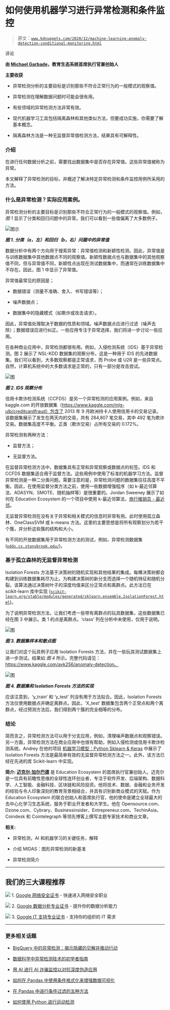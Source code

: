 # 如何使用机器学习进行异常检测和条件监控

> 原文：[`www.kdnuggets.com/2020/12/machine-learning-anomaly-detection-conditional-monitoring.html`](https://www.kdnuggets.com/2020/12/machine-learning-anomaly-detection-conditional-monitoring.html)

评论

**由 [Michael Garbade](https://www.linkedin.com/in/garbade)，教育生态系统首席执行官兼创始人**

**主要收获**

+   异常检测分析的主要目标是识别那些不符合正常行为的一般模式的观察值。

+   异常检测在理解数据问题时可能会很有用。

+   有些领域的异常检测方法非常有效。

+   现代机器学习工具包括隔离森林和其他类似方法，但要成功实施，你需要了解基本概念。

+   隔离森林方法是一种无监督异常值检测方法，结果具有可解释性。

### **介绍**

在进行任何数据分析之前，需要找出数据集中是否存在异常值。这些异常值被称为异常。

本文解释了异常检测的目标，并概述了解决特定异常检测和条件监控用例所采用的方法。

### **什么是异常检测？实际应用案例。**

异常检测分析的主要目标是识别那些不符合正常行为的一般模式的观察值。例如，*图 1* 显示了分类和回归问题中的异常。我们可以看到一些值偏离了大多数例子。

![图示](img/f2730b87f308c3cbf3fb6177e8f0a588.png)

***图 1\. 分类（a，左）和回归（b，右）问题中的异常值***

数据分析中有两个方向用于搜索异常：异常值检测和新颖性检测。因此，异常值是与训练数据集中其他数据点不同的观察值。新颖性数据点也与数据集中的其他观察值不同，但与异常值不同，新颖性点出现在测试数据集中，而通常在训练数据集中不存在。因此，图 1 中显示了异常值。

异常值最常见的原因是；

+   数据错误（测量不准确、舍入、书写错误等）；

+   噪声数据点；

+   数据集中的隐藏模式（如欺诈或攻击请求）。

因此，异常值处理取决于数据的性质和领域。噪声数据点应进行过滤（噪声去除）；数据错误应进行纠正。一些应用专注于异常选择，我们将进一步讨论一些应用。

在各种商业应用中，异常检测都很有用。例如，入侵检测系统（IDS）基于异常检测。图 2 展示了 NSL-KDD 数据集的观察分布，这是一种用于 IDS 的先进数据集。我们可以看到，大多数观察都是正常请求，而 Probe 或 U2R 是一些异常点。自然，计算机系统中的大多数请求是正常的，只有一部分是攻击尝试。

![图](img/835e18c19e149416f7e915d898ab9039.png)

***图 2\. IDS 观察分布***

信用卡欺诈检测系统（CCFDS）是另一个异常检测的应用案例。例如，来自 kaggle.com 的开放数据集（https://www.kaggle.com/mlg-ulb/creditcardfraud）包含了 2013 年 9 月欧洲持卡人使用信用卡的交易记录。该数据集展示了发生在两天内的交易，共有 284,807 笔交易，其中 492 笔为欺诈交易。数据集高度不平衡。正类（欺诈交易）占所有交易的 0.172%。

异常检测有两种方法：

+   监督方法；

+   无监督方法。

在监督异常检测方法中，数据集具有正常和异常观察或数据点的标签。IDS 和 CCFDS 数据集适合用于监督方法。这些用例中使用了标准的机器学习方法。监督异常检测是一种二分类问题。需要注意的是，异常检测问题的数据集往往高度不平衡。因此，在使用监督分类方法之前，使用一些数据增强程序（如 k-最近邻算法、ADASYN、SMOTE、随机抽样等）是很重要的。Jordan Sweeney 展示了如何在 Education Ecosystem 的一个项目中使用 k-最近邻算法，[旅行推销员 - 最近邻](https://www.education-ecosystem.com/jsweeney91/2oPDm-travelling-salesman-nearest-neighbour)。

无监督异常检测在没有关于异常和相关模式的信息时非常有用。此时使用孤立森林、OneClassSVM 或 k-means 方法。这里的主要思想是将所有观察划分为若干个簇，并分析这些簇的结构和大小。

有不同的开放数据集用于异常检测方法的测试，例如，异常检测数据集 ([`odds.cs.stonybrook.edu/`](http://odds.cs.stonybrook.edu/))。

### **基于孤立森林的无监督异常检测**

Isolation Forests 方法基于决策树的随机实现和其他结果的集成。每棵决策树都会构建到训练数据集耗尽为止。为构建决策树的新分支而选择一个随机特征和随机分裂。该算法通过决策树叶子的深度均值来区分正常点和离群点。此方法已在 scikit-learn 库中实现 ([`scikit-learn.org/stable/modules/generated/sklearn.ensemble.IsolationForest.html`](https://scikit-learn.org/stable/modules/generated/sklearn.ensemble.IsolationForest.html))。

为了说明异常检测方法，让我们考虑一些带有离群点的玩具数据集，这些数据集已经在图 3 中展示。类 1 的点是离群点。‘class’ 列在分析中未使用，仅用于说明。

![图](img/30caf3b01255575047765b447f3a9b92.png)

***图 3\. 数据集样本和散点图***

让我们对这个玩具例子应用 Isolation Forests 方法，并在一些玩具测试数据集上进一步测试。结果如 *图 4* 所示。完整代码请见： https://www.kaggle.com/avk256/anomaly-detection。

![图](img/ef29303642b6bd78cb8f940a13b47881.png)

***图 4\. 数据集和 Isolation Forests 方法的实现***

应该注意到，‘y_train’ 和 ‘y_test’ 列没有用于方法拟合。因此，Isolation Forests 方法仅使用数据点并确定离群点。因此，‘X_test’ 数据集包含两个正常点和两个离群点，经过预测方法后，我们得到两个簇的完全相等的分布。

### **结论**

简而言之，异常检测方法可以用于分支应用，例如，清理噪声数据点和观察错误。另一方面，异常检测方法在商业应用中也很有帮助，例如入侵检测或信用卡欺诈检测系统。Andrey 在他的项目 [机器学习模型：Python Sklearn & Keras](https://www.education-ecosystem.com/andreybu/REaxr-machine-learning-model-python-sklearn-kera/oPGdP-machine-learning-model-python-sklearn-kera/) 中展示了 Isolation Forests 方法是最简单有效的无监督异常检测方法之一。此外，该方法已经在先进的库 Scikit-learn 中实现。

**简介: [迈克尔·加尔巴德](https://www.linkedin.com/in/garbade)** 是 Education Ecosystem 的首席执行官兼创始人。迈克尔是一位具有前瞻性思维的全球性连环创业者，专注于软件开发、后端架构、数据科学、人工智能、金融科技、区块链和风险投资。他将技术、数据、金融和业务开发的经验与令人印象深刻的教育背景相结合，并具有识别新商业模式的天赋。作为 Education Ecosystem 的联合创始人和首席执行官，他的使命是建立全球最大的去中心化学习生态系统，服务于职业开发者和大学生。他在 Opensource.com、Dzone.com、Cybrary、Businessinsider、Entrepreneur.com、TechinAsia、Coindesk 和 Cointelegraph 等领先博客上撰写主题专家技术和商业文章。

**相关:**

+   异常检测，AI 和机器学习的关键任务，解释

+   介绍 MIDAS：图形异常检测的新基准

+   异常检测简介

* * *

## 我们的三大课程推荐

![](img/0244c01ba9267c002ef39d4907e0b8fb.png) 1\. [Google 网络安全证书](https://www.kdnuggets.com/google-cybersecurity) - 快速进入网络安全职业

![](img/e225c49c3c91745821c8c0368bf04711.png) 2\. [Google 数据分析专业证书](https://www.kdnuggets.com/google-data-analytics) - 提升你的数据分析能力

![](img/0244c01ba9267c002ef39d4907e0b8fb.png) 3\. [Google IT 支持专业证书](https://www.kdnuggets.com/google-itsupport) - 支持你的组织的 IT 需求

* * *

### 更多相关话题

+   [BigQuery 中的异常检测：揭示隐藏的见解并推动行动](https://www.kdnuggets.com/anomaly-detection-in-bigquery-uncover-hidden-insights-and-drive-action)

+   [数据科学中异常检测技术的初学者指南](https://www.kdnuggets.com/2023/05/beginner-guide-anomaly-detection-techniques-data-science.html)

+   [用 AI 进行 AI 诈骗监控以对抗深度伪造应用](https://www.kdnuggets.com/2023/05/fighting-ai-ai-fraud-monitoring-deepfake-applications.html)

+   [如何在 Pandas 中使用条件格式化来增强数据可视化](https://www.kdnuggets.com/how-to-use-conditional-formatting-in-pandas-to-enhance-data-visualization)

+   [在 Pandas 中进行条件过滤的五种方法](https://www.kdnuggets.com/2022/12/five-ways-conditional-filtering-pandas.html)

+   [如何使用 Python 进行运动检测](https://www.kdnuggets.com/2022/08/perform-motion-detection-python.html)
